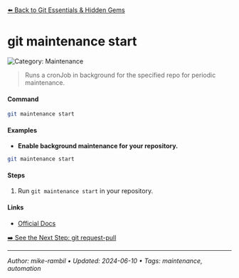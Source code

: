 [⬅️ Back to Git Essentials & Hidden Gems](./git-essentials-hidden-gems.md)

# git maintenance start


![Category: Maintenance](https://img.shields.io/badge/Category-Maintenance-blue)
> Runs a cronJob in background for the specified repo for periodic maintenance.


#### Command
```sh
git maintenance start
```

#### Examples
- **Enable background maintenance for your repository.**


```sh
git maintenance start
```


#### Steps
1. Run `git maintenance start` in your repository.


#### Links
- [Official Docs](https://git-scm.com/docs/git-maintenance)


[➡️ See the Next Step: git request-pull](./git-request-pull.md)

---

_Author: mike-rambil • Updated: 2024-06-10 • Tags: maintenance, automation_

